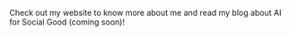 Check out my website to know more about me and read my blog about AI for Social Good (coming soon)!
